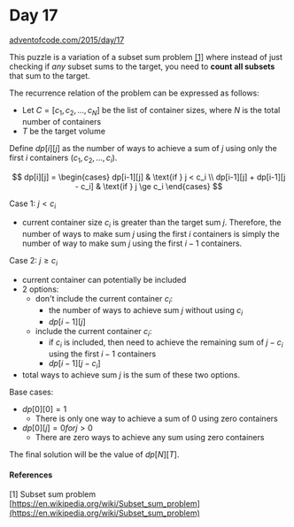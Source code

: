 # Day 17

[adventofcode.com/2015/day/17](https://adventofcode.com/2015/day/17)

This puzzle is a variation of a subset sum problem [[1]](#1) where instead of just checking if *any* subset sums to the target, you need to **count all subsets** that sum to the target.

The recurrence relation of the problem can be expressed as follows:

- Let $C = [c_1, c_2, ..., c_N]$ be the list of container sizes, where $N$ is the total number of containers
- $T$ be the target volume

Define $dp[i][j]$ as the number of ways to achieve a sum of $j$ using only the first $i$ containers ($c_1, c_2, ..., c_i$).

$$
dp[i][j] = \begin{cases}
dp[i-1][j] & \text{if } j < c_i \\
dp[i-1][j] + dp[i-1][j - c_i] & \text{if } j \ge c_i
\end{cases}
$$

Case 1: $j < c_i$
- current container size $c_i$ is greater than the target sum $j$. Therefore, the number of ways to make sum $j$ using the first $i$ containers is simply the number of way to make sum $j$ using the first $i-1$ containers.

Case 2: $j \ge c_i$
- current container can potentially be included
- 2 options:
  - don't include the current container $c_i$: 
    - the number of ways to achieve sum $j$ without using $c_i$
    - $dp[i-1][j]$
  - include the current container $c_i$: 
    - if $c_i$ is included, then need to achieve the remaining sum of $j-c_i$ using the first $i-1$ containers
    - $dp[i-1][j - c_i]$
- total ways to achieve sum $j$ is the sum of these two options. 

Base cases:
- $dp[0][0] = 1$
  - There is only one way to achieve a sum of 0 using zero containers
- $dp[0][j] = 0 for j > 0$
  - There are zero ways to achieve any sum using zero containers
  
The final solution will be the value of $dp[N][T]$.

#### References

<a id="1">[1]</a> Subset sum problem [https://en.wikipedia.org/wiki/Subset_sum_problem](https://en.wikipedia.org/wiki/Subset_sum_problem)
